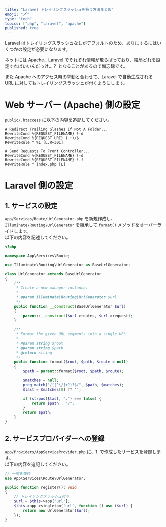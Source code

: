```yaml
---
title: "Laravel トレイリングスラッシュを扱う方法まとめ"
emoji: "🗡"
type: "tech"
topics: ["php", "laravel", "apache"]
published: true
---
```



Laravel はトレイリングスラッシュなしがデフォルトのため、ありにするにはいくつかの設定が必要になります。

ネットには Apache、Laravel でそれぞれ情報が散らばっており、結局どれを設定すればいいんだっけ…？ となることがあるので備忘録です。

また Apache へのアクセス時の挙動と合わせて、Laravel で自動生成される URL に対してもトレイリングスラッシュが付くようにします。


# Web サーバー (Apache) 側の設定

`public/.htaccess` に以下の内容を追記してください。

```
# Redirect Trailing Slashes If Not A Folder...
RewriteCond %{REQUEST_FILENAME} !-d
RewriteCond %{REQUEST_URI} (.+)/$
RewriteRule ^ %1 [L,R=301]

# Send Requests To Front Controller...
RewriteCond %{REQUEST_FILENAME} !-d
RewriteCond %{REQUEST_FILENAME} !-f
RewriteRule ^ index.php [L]
```


# Laravel 側の設定

## 1. サービスの設定

`app/Services/Route/UrlGenerator.php` を新規作成し、`Illuminate\Routing\UrlGenerator` を継承して `format()` メソッドをオーバーライドします。  
以下の内容を記述してください。

```php
<?php

namespace App\Services\Route;

use Illuminate\Routing\UrlGenerator as BaseUrlGenerator;

class UrlGenerator extends BaseUrlGenerator
{
    /**
     * Create a new manager instance.
     *
     * @param Illuminate\Routing\UrlGenerator $url
     */
    public function __construct(BaseUrlGenerator $url)
    {
        parent::__construct($url->routes, $url->request);
    }

    /**
     * Format the given URL segments into a single URL.
     *
     * @param string $root
     * @param string $path
     * @return string
     */
    public function format($root, $path, $route = null)
    {
        $path = parent::format($root, $path, $route);

        $matches = null;
        preg_match("/([^\/]+?)?$/", $path, $matches);
        $last = $matches[0] ?? '';

        if (strpos($last, ".") === false) {
            return $path . "/";
        }
        return $path;
    }
}
```

## 2. サービスプロバイダーへの登録

`app/Providers/AppServiceProvider.php` に、1. で作成したサービスを登録します。  
以下の内容を追記してください。

```php
// 一部を抜粋
use App\Services\Route\UrlGenerator;

public function register(): void
{
    // トレイリングスラッシュ付与
    $url = $this->app['url'];
    $this->app->singleton('url', function () use ($url) {
        return new UrlGenerator($url);
    });
}
```
